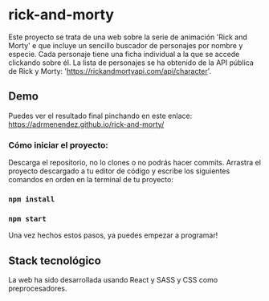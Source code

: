 # rick-and-morty

Este proyecto se trata de una web sobre la serie de animación 'Rick and Morty' e que incluye un sencillo buscador de personajes por nombre y especie. Cada personaje tiene una ficha individual a la que se accede clickando sobre él. La lista de personajes se ha obtenido de la API pública de Rick y Morty: 'https://rickandmortyapi.com/api/character'.

## Demo

Puedes ver el resultado final pinchando en este enlace: https://adrmenendez.github.io/rick-and-morty/

### Cómo iniciar el proyecto:

Descarga el repositorio, no lo clones o no podrás hacer commits.
Arrastra el proyecto descargado a tu editor de código y escribe los siguientes comandos en orden en la terminal de tu proyecto:

### `npm install`

### `npm start`

Una vez hechos estos pasos, ya puedes empezar a programar!

## Stack tecnológico

La web ha sido desarrollada usando React y SASS y CSS como preprocesadores.

